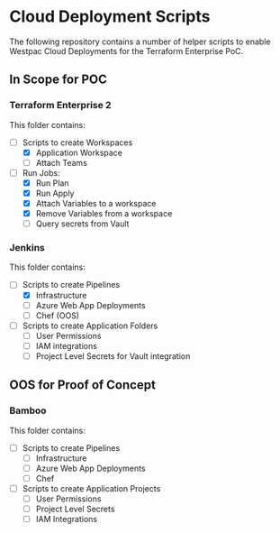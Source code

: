 # Cloud Deployment Scripts

The following repository contains a number of helper scripts to enable Westpac Cloud Deployments for the Terraform Enterprise PoC.

## In Scope for POC

### Terraform Enterprise 2

This folder contains:

- [ ] Scripts to create Workspaces
  - [x] Application Workspace
  - [ ] Attach Teams
- [ ] Run Jobs:
  - [x] Run Plan
  - [x] Run Apply
  - [x] Attach Variables to a workspace
  - [x] Remove Variables from a workspace
  - [ ] Query secrets from Vault

### Jenkins

This folder contains:

- [ ] Scripts to create Pipelines
  - [x] Infrastructure
  - [ ] Azure Web App Deployments
  - [ ] Chef (OOS)
- [ ] Scripts to create Application Folders
  - [ ] User Permissions
  - [ ] IAM integrations
  - [ ] Project Level Secrets for Vault integration

## OOS for Proof of Concept

### Bamboo

This folder contains:

- [ ] Scripts to create Pipelines
  - [ ] Infrastructure
  - [ ] Azure Web App Deployments
  - [ ] Chef
- [ ] Scripts to create Application Projects
  - [ ] User Permissions
  - [ ] Project Level Secrets
  - [ ] IAM Integrations